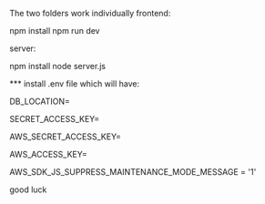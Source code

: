 The two folders work individually 
frontend:

npm install
npm run dev

server:

npm install
node server.js



*** install .env file which will have:

DB_LOCATION=

SECRET_ACCESS_KEY=

AWS_SECRET_ACCESS_KEY= 

AWS_ACCESS_KEY=

AWS_SDK_JS_SUPPRESS_MAINTENANCE_MODE_MESSAGE = '1'


good luck